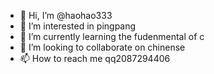 - 👋 Hi, I’m @haohao333
- 👀 I’m interested in pingpang
- 🌱 I’m currently learning  the fudenmental of c
- 💞️ I’m looking to collaborate on chinense
- 📫 How to reach me qq2087294406

<!---
haohao333/haohao333 is a ✨ special ✨ repository because its `README.md` (this file) appears on your GitHub profile.
You can click the Preview link to take a look at your changes.
--->
